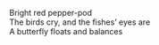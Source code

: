 Bright red pepper-pod    
The birds cry, and the fishes’ eyes are     
A butterfly floats and balances    

